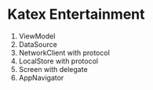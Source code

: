 #  Katex Entertainment

1. ViewModel 
2. DataSource
3. NetworkClient with protocol
4. LocalStore with protocol 
5. Screen with delegate
6. AppNavigator

